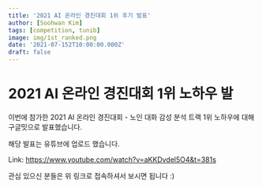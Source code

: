 ```yaml
---
title: '2021 AI 온라인 경진대회 1위 후기 발표'
author: [Soohwan Kim]
tags: [competition, tunib]
image: img/1st_ranked.png
date: '2021-07-152T10:00:00.000Z'
draft: false
---
```


# 2021 AI 온라인 경진대회 1위 노하우 발  
  
이번에 참가한 2021 AI 온라인 경진대회 - 노인 대화 감성 분석 트랙 1위 노하우에 대해 구글밋으로 발표했습니다.  
  
해당 발표는 유튜브에 업로드 했습니다.  
  
Link: https://www.youtube.com/watch?v=aKKDvdel5O4&t=381s  
  
관심 있으신 분들은 위 링크로 접속하셔서 보시면 됩니다 :)
  